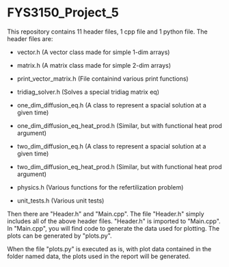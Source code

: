 # FYS3150_Project_5

This repository contains 11 header files,
1 cpp file and 1 python file. The header files are:

* vector.h                          (A vector class made for simple 1-dim arrays)
* matrix.h                          (A matrix class made for simple 2-dim arrays)
* print_vector_matrix.h             (File containind various print functions)
* tridiag_solver.h                  (Solves a special tridiag matrix eq)

* one_dim_diffusion_eq.h            (A class to represent a spacial solution at a given time)
* one_dim_diffusion_eq_heat_prod.h  (Similar, but with functional heat prod argument)
* two_dim_diffusion_eq.h            (A class to represent a spacial solution at a given time)
* two_dim_diffusion_eq_heat_prod.h  (Similar, but with functional heat prod argument)

* physics.h                         (Various functions for the refertilization problem)
* unit_tests.h                      (Various unit tests)

Then there are "Header.h" and "Main.cpp". 
The file "Header.h" simply includes all of the above header files. 
"Header.h" is imported to "Main.cpp".
In "Main.cpp", you will find code to generate the data used for plotting.
The plots can be generated by "plots.py".

When the file "plots.py" is executed as is, with
plot data contained in the folder named data,
the plots used in the report will be generated.
